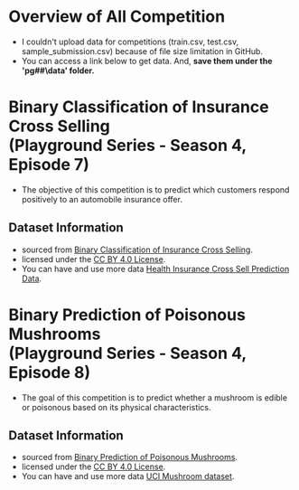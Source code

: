 # Overview of All Competition
- I couldn't upload data for competitions (train.csv, test.csv, sample_submission.csv) because of file size limitation in GitHub.
- You can access a link below to get data. And, **save them under the 'pg##\data' folder.**

# Binary Classification of Insurance Cross Selling<br>(Playground Series - Season 4, Episode 7)
- The objective of this competition is to predict which customers respond positively to an automobile insurance offer.

## Dataset Information
- sourced from [Binary Classification of Insurance Cross Selling](https://www.kaggle.com/competitions/playground-series-s4e7).
- licensed under the [CC BY 4.0 License](https://creativecommons.org/licenses/by/4.0/).
- You can have and use more data [Health Insurance Cross Sell Prediction Data](https://www.kaggle.com/datasets/annantkumarsingh/health-insurance-cross-sell-prediction-data).

# Binary Prediction of Poisonous Mushrooms<br>(Playground Series - Season 4, Episode 8)
- The goal of this competition is to predict whether a mushroom is edible or poisonous based on its physical characteristics.

## Dataset Information
- sourced from [Binary Prediction of Poisonous Mushrooms](https://www.kaggle.com/competitions/playground-series-s4e8).
- licensed under the [CC BY 4.0 License](https://creativecommons.org/licenses/by/4.0/).
- You can have and use more data [UCI Mushroom dataset](https://archive.ics.uci.edu/dataset/73/mushroom).
